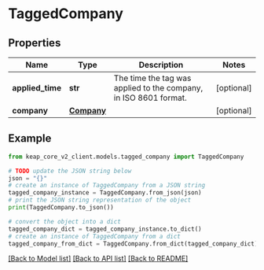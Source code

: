 # TaggedCompany


## Properties

Name | Type | Description | Notes
------------ | ------------- | ------------- | -------------
**applied_time** | **str** | The time the tag was applied to the company, in ISO 8601 format. | [optional] 
**company** | [**Company**](Company.md) |  | [optional] 

## Example

```python
from keap_core_v2_client.models.tagged_company import TaggedCompany

# TODO update the JSON string below
json = "{}"
# create an instance of TaggedCompany from a JSON string
tagged_company_instance = TaggedCompany.from_json(json)
# print the JSON string representation of the object
print(TaggedCompany.to_json())

# convert the object into a dict
tagged_company_dict = tagged_company_instance.to_dict()
# create an instance of TaggedCompany from a dict
tagged_company_from_dict = TaggedCompany.from_dict(tagged_company_dict)
```
[[Back to Model list]](../README.md#documentation-for-models) [[Back to API list]](../README.md#documentation-for-api-endpoints) [[Back to README]](../README.md)


